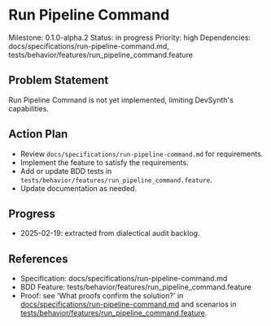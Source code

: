 # Run Pipeline Command
Milestone: 0.1.0-alpha.2
Status: in progress
Priority: high
Dependencies: docs/specifications/run-pipeline-command.md, tests/behavior/features/run_pipeline_command.feature

## Problem Statement
Run Pipeline Command is not yet implemented, limiting DevSynth's capabilities.


## Action Plan
- Review `docs/specifications/run-pipeline-command.md` for requirements.
- Implement the feature to satisfy the requirements.
- Add or update BDD tests in `tests/behavior/features/run_pipeline_command.feature`.
- Update documentation as needed.

## Progress
- 2025-02-19: extracted from dialectical audit backlog.

## References
- Specification: docs/specifications/run-pipeline-command.md
- BDD Feature: tests/behavior/features/run_pipeline_command.feature
- Proof: see 'What proofs confirm the solution?' in [docs/specifications/run-pipeline-command.md](../docs/specifications/run-pipeline-command.md) and scenarios in [tests/behavior/features/run_pipeline_command.feature](../tests/behavior/features/run_pipeline_command.feature).
